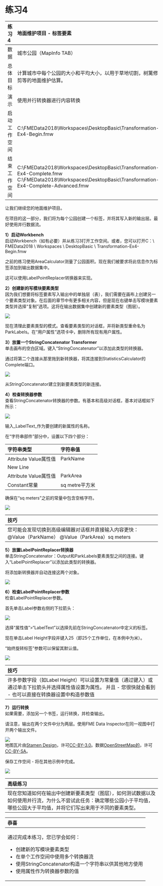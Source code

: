 # 练习4

|  练习4 |  地面维护项目 - 标签要素 |
| :--- | :--- |
| 数据 | 城市公园（MapInfo TAB） |
| 总体目标 | 计算城市中每个公园的大小和平均大小，以用于草地切割，树篱修剪等的地面维护估算。 |
| 演示 | 使用并行转换器进行内容转换 |
| 启动工作空间 | C:\FMEData2018\Workspaces\DesktopBasic\Transformation-Ex4-Begin.fmw |
| 结束工作空间 | C:\FMEData2018\Workspaces\DesktopBasic\Transformation-Ex4-Complete.fmw C:\FMEData2018\Workspaces\DesktopBasic\Transformation-Ex4-Complete-Advanced.fmw |

让我们继续您的地面维护项目。

在项目的这一部分，我们将为每个公园创建一个标签，并将其写入新的输出层。最好使用并行数据流。

  
**1）启动Workbench**  
启动Workbench（如有必要）并从练习3打开工作空间。或者，您可以打开C：\ FMEData2018 \ Workspaces \ DesktopBasic \ Transformation-Ex4-Begin.fmw

之前的练习使用AreaCalculator测量了公园面积。现在我们被要求将此信息作为标签添加到输出数据集中。

这可以使用LabelPointReplacer转换器来实现。

  
**2）创建新的写模块要素类型**  
因为我们想要将标签要素写入输出中的单独层（表），我们需要在画布上创建另一个要素类型对象。在后面的章节中有更多相关内容，但是现在右键单击写模块要素类型并选择“复制”选项。这将在输出数据集中创建新的要素类型（图层）。

[![](../../.gitbook/assets/img2.227.ex4.duplicatefeaturetype.png)](https://github.com/safesoftware/FMETraining/blob/FME-Desktop-Data-Integration-2018/Integration3LabExercises/Images/Img2.227.Ex4.DuplicateFeatureType.png)

现在清理此要素类型的模式。查看要素类型的对话框，并将新类型重命名为ParkLabels。在“用户属性”选项卡中，删除所有现有用户属性。

  
**3）放置一个StringConcatenator Transformer**  
单击画布的空白区域。键入“StringConcatenator”以添加此类型的转换器。

通过将第二个连接从那里拖到新转换器，将其连接到StatisticsCalculator的Complete端口。

[![](../../.gitbook/assets/img2.228.ex4.stringconcatenatorcanvas.png)](https://github.com/safesoftware/FMETraining/blob/FME-Desktop-Data-Integration-2018/Integration3LabExercises/Images/Img2.228.Ex4.StringConcatenatorCanvas.png)

从StringConcatenator建立到新要素类型的新连接。

  
**4）检查转换器参数**  
查看StringConcatenator转换器的参数。有基本和高级对话框，基本对话框如下所示：

[![](../../.gitbook/assets/img2.229.ex4.stringconcatenatoremptyparams.png)](https://github.com/safesoftware/FMETraining/blob/FME-Desktop-Data-Integration-2018/Integration3LabExercises/Images/Img2.229.Ex4.StringConcatenatorEmptyParams.png)

输入_LabelText_作为要创建的新属性的名称。

在“字符串部件”部分中，设置以下四个部分：

| 字符串类型 | 字符串值 |
| :--- | :--- |
| Attribute Value属性值 | ParkName |
| New Line |  |
| Attribute Value属性值 | ParkArea |
| Constant常量 |  sq metre平方米 |

确保在“sq meters”之前的常量中包含空格字符。

[![](../../.gitbook/assets/img2.230.ex4.stringconcatenatorparams.png)](https://github.com/safesoftware/FMETraining/blob/FME-Desktop-Data-Integration-2018/Integration3LabExercises/Images/Img2.230.Ex4.StringConcatenatorParams.png)

|  技巧 |
| :--- |
|  您可能会发现切换到高级编辑器对话框并直接输入内容更快： @Value（ParkName） @Value（ParkArea）sq meters |

  
**5）放置LabelPointReplacer转换器**  
单击StringConcatenator：Output和ParkLabels要素类型之间的连接。键入“LabelPointReplacer”以添加此类型的转换器。

将添加新转换器并自动连接这两个对象。

[![](../../.gitbook/assets/img2.231.ex4.labelpointreplacercanvas.png)](https://github.com/safesoftware/FMETraining/blob/FME-Desktop-Data-Integration-2018/Integration3LabExercises/Images/Img2.231.Ex4.LabelPointReplacerCanvas.png)

  
**6）检查LabelPointReplacer参数**  
检查LabelPointReplacer参数。

首先单击Label参数右侧的下拉箭头：

[![](../../.gitbook/assets/img2.232.ex4.labeleditdialog.png)](https://github.com/safesoftware/FMETraining/blob/FME-Desktop-Data-Integration-2018/Integration3LabExercises/Images/Img2.232.Ex4.LabelEditDialog.png)

选择“属性值”&gt;“LabelText”以选择先前在StringConcatenator中定义的标签。

现在单击Label Height字段并键入25（即25个工作单位，在本例中为米）。

“始终旋转标签”参数可以保留其默认值。

[![](../../.gitbook/assets/img2.233.ex4.labelpointreplacerparameters.png)](https://github.com/safesoftware/FMETraining/blob/FME-Desktop-Data-Integration-2018/Integration3LabExercises/Images/Img2.233.Ex4.LabelPointReplacerParameters.png)

|  技巧 |
| :--- |
|  许多参数字段（如Label Height）可以设置为常量值（通过键入）或通过单击下拉箭头并选择属性值设置为属性。  并且 - 您很快就会看到 - 也可以直接在转换器设置中构造参数值 |

  
**7）运行转换**  
如果需要，添加另一个书签，运行转换，并检查输出。

请注意，输出在两个文件中分为两层。使用FME Data Inspector在同一视图中打开两个输出文件。

[![](../../.gitbook/assets/img2.234.ex4.labelsindiview.png)](https://github.com/safesoftware/FMETraining/blob/FME-Desktop-Data-Integration-2018/Integration3LabExercises/Images/Img2.234.Ex4.LabelsInDIView.png)  
地图瓦片由[Stamen Design](http://stamen.com/)，许可[CC-BY-3.0](https://creativecommons.org/licenses/by/3.0)。数据[OpenStreetMap的](http://openstreetmap.org/)，许可[CC-BY-SA](https://creativecommons.org/licenses/by-sa/3.0)。

保存工作空间 - 将在其他示例中完成。

[![](../../.gitbook/assets/img2.235.ex4.workspacewithlabelpointreplacer.png)](https://github.com/safesoftware/FMETraining/blob/FME-Desktop-Data-Integration-2018/Integration3LabExercises/Images/Img2.235.Ex4.WorkspaceWithLabelPointReplacer.png)

|  高级练习 |
| :--- |
|  现在您知道如何在输出中创建新要素类型（图层），如何测试数据以及如何使用并行流，为什么不尝试此任务：确定哪些公园小于平均值，哪些公园大于平均值，并将它们写出来用于不同的要素类型。 |

<table>
  <thead>
    <tr>
      <th style="text-align:left">恭喜</th>
    </tr>
  </thead>
  <tbody>
    <tr>
      <td style="text-align:left">
        <p>通过完成本练习，您已学会如何：
          <br />
        </p>
        <ul>
          <li>创建新的写模块要素类型</li>
          <li>在单个工作空间中使用多个转换器流</li>
          <li>使用StringConcatenator构造一个字符串以供其他地方使用</li>
          <li>使用属性作为转换器参数的值</li>
        </ul>
      </td>
    </tr>
  </tbody>
</table>